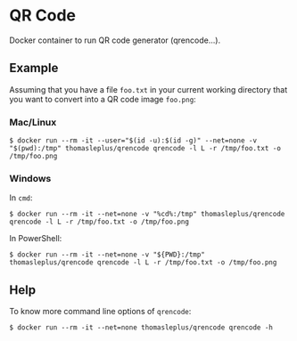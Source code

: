 # QR Code

Docker container to run QR code generator (qrencode...).

## Example

Assuming that you have a file `foo.txt` in your current working directory that you want to convert into a QR code image `foo.png`:

### Mac/Linux

```
$ docker run --rm -it --user="$(id -u):$(id -g)" --net=none -v "$(pwd):/tmp" thomasleplus/qrencode qrencode -l L -r /tmp/foo.txt -o /tmp/foo.png
```

### Windows

In `cmd`:

```
$ docker run --rm -it --net=none -v "%cd%:/tmp" thomasleplus/qrencode qrencode -l L -r /tmp/foo.txt -o /tmp/foo.png
```

In PowerShell:

```
$ docker run --rm -it --net=none -v "${PWD}:/tmp" thomasleplus/qrencode qrencode -l L -r /tmp/foo.txt -o /tmp/foo.png
```

## Help

To know more command line options of `qrencode`:

```
$ docker run --rm -it --net=none thomasleplus/qrencode qrencode -h
```
